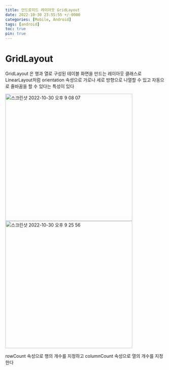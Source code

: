```yaml
---
title: 안드로이드 레이아웃 GridLayout
date: 2022-10-30 23:55:55 +/-0000
categories: [Mobile, Android]
tags: [android]
toc: true
pin: true
---
```


# GridLayout

GridLayout 은 행과 열로 구성된 테이블 화면을 만드는 레이아웃 클래스로
LinearLayout처럼 orientation 속성으로 가로나 세로 방향으로 나열할 수 있고 자동으로 줄바꿈을 할 수 있다는 특성이 있다

<img width="400" alt="스크린샷 2022-10-30 오후 9 08 07" src="https://user-images.githubusercontent.com/102157871/198877615-ad628206-afa5-4c1a-8505-1d7879276d42.png">


<img width="400" alt="스크린샷 2022-10-30 오후 9 25 56" src="https://user-images.githubusercontent.com/102157871/198878372-0f206315-1a42-40ca-b5fe-8ad5d7463005.png">

rowCount 속성으로 행의 개수를 지정하고 columnCount 속성으로 열의 개수를 지정한다
